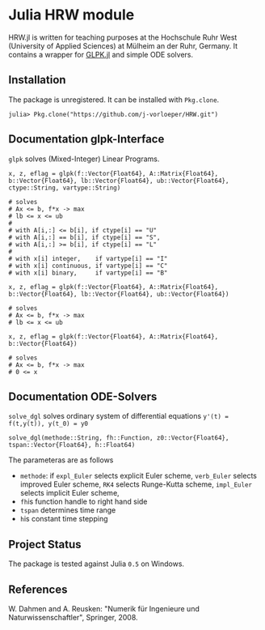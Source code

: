 Julia HRW module
=================




HRW.jl is written for teaching purposes at the Hochschule Ruhr West (University of Applied Sciences) at Mülheim an der Ruhr, Germany. It contains a wrapper for [GLPK.jl](https://github.com/JuliaOpt/GLPK.jl) and simple ODE solvers.



## Installation

The package is unregistered. It can be installed with `Pkg.clone`.

```
julia> Pkg.clone("https://github.com/j-vorloeper/HRW.git")
```




## Documentation glpk-Interface

`glpk` solves (Mixed-Integer) Linear Programs.

```
x, z, eflag = glpk(f::Vector{Float64}, A::Matrix{Float64}, b::Vector{Float64}, lb::Vector{Float64}, ub::Vector{Float64}, ctype::String, vartype::String)

# solves
# Ax <= b, f*x -> max
# lb <= x <= ub
#
# with A[i,:] <= b[i], if ctype[i] == "U"
# with A[i,:] == b[i], if ctype[i] == "S",
# with A[i,:] >= b[i], if ctype[i] == "L"
#
# with x[i] integer,    if vartype[i] == "I"
# with x[i] continuous, if vartype[i] == "C"
# with x[i] binary,     if vartype[i] == "B"
```

```
x, z, eflag = glpk(f::Vector{Float64}, A::Matrix{Float64}, b::Vector{Float64}, lb::Vector{Float64}, ub::Vector{Float64})

# solves
# Ax <= b, f*x -> max
# lb <= x <= ub
```

```
x, z, eflag = glpk(f::Vector{Float64}, A::Matrix{Float64}, b::Vector{Float64})

# solves
# Ax <= b, f*x -> max
# 0 <= x
```

## Documentation ODE-Solvers

`solve_dgl` solves ordinary system of differential equations `y'(t) = f(t,y(t)), y(t_0) = y0`

```
solve_dgl(methode::String, fh::Function, z0::Vector{Float64}, tspan::Vector{Float64}, h::Float64)
```

The parameteras are as follows
- `methode`: if `expl_Euler` selects explicit Euler scheme, `verb_Euler` selects improved Euler scheme, `RK4` selects Runge-Kutta scheme, `impl_Euler` selects implicit Euler scheme,
- `fh`is function handle to right hand side
- `tspan` determines time range
- `h`is constant time stepping



## Project Status

The package is tested against Julia `0.5` on Windows.


## References

W. Dahmen and A. Reusken: "Numerik für Ingenieure und Naturwissenschaftler", Springer, 2008.
